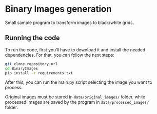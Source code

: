 # Binary Images generation

Small sample program to transform images to black/white grids.

## Running the code
To run the code, first you'll have to download it and install the needed dependencies. For that, you can follow the next steps:

```bash
git clone repository-url
cd BinaryImages
pip install -r requirements.txt
```

After this, you can run the main.py script selecting the image you want to process. 

Original images must be stored in `data/original_images/` folder, while processed images are saved by the program in `data/processed_images/` folder.